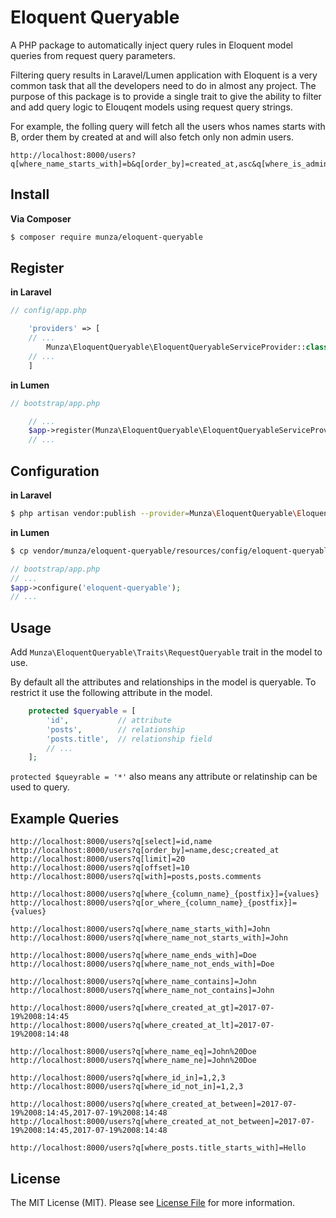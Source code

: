 # Eloquent Queryable

A PHP package to automatically inject query rules in Eloquent model queries from request query parameters.

Filtering query results in Laravel/Lumen application with Eloquent is a very common task that all the developers need to do in almost any project. The purpose of this package is to provide a single trait to give the ability to filter and add query logic to Elouqent models using request query strings.

For example, the folling query will fetch all the users whos names starts with B, order them by created at and will also fetch only non admin users.

```
http://localhost:8000/users?q[where_name_starts_with]=b&q[order_by]=created_at,asc&q[where_is_admin_ne]=1
```


## Install

**Via Composer**

``` bash
$ composer require munza/eloquent-queryable
```

## Register

**in Laravel**

```php
// config/app.php

    'providers' => [
    // ...
        Munza\EloquentQueryable\EloquentQueryableServiceProvider::class,
    // ...
    ]
```

**in Lumen**

```php
// bootstrap/app.php

    // ...
    $app->register(Munza\EloquentQueryable\EloquentQueryableServiceProvider::class);
    // ...
```

## Configuration

**in Laravel**

```bash
$ php artisan vendor:publish --provider=Munza\EloquentQueryable\EloquentQueryableServiceProvider::class
```

**in Lumen**

```bash
$ cp vendor/munza/eloquent-queryable/resources/config/eloquent-queryable.php ./config
```

```php
// bootstrap/app.php
// ...
$app->configure('eloquent-queryable');
// ...
```

## Usage

Add `Munza\EloquentQueryable\Traits\RequestQueryable` trait in the model to use.

By default all the attributes and relationships in the model is queryable. To restrict it use the following attribute in the model.

```php
    protected $queryable = [
        'id',           // attribute
        'posts',        // relationship
        'posts.title',  // relationship field
        // ...
    ];
```

`protected $queyrable = '*'` also means any attribute or relatinship can be used to query.

## Example Queries

```
http://localhost:8000/users?q[select]=id,name
http://localhost:8000/users?q[order_by]=name,desc;created_at
http://localhost:8000/users?q[limit]=20
http://localhost:8000/users?q[offset]=10
http://localhost:8000/users?q[with]=posts,posts.comments

http://localhost:8000/users?q[where_{column_name}_{postfix}]={values}
http://localhost:8000/users?q[or_where_{column_name}_{postfix}]={values}

http://localhost:8000/users?q[where_name_starts_with]=John
http://localhost:8000/users?q[where_name_not_starts_with]=John

http://localhost:8000/users?q[where_name_ends_with]=Doe
http://localhost:8000/users?q[where_name_not_ends_with]=Doe

http://localhost:8000/users?q[where_name_contains]=John
http://localhost:8000/users?q[where_name_not_contains]=John

http://localhost:8000/users?q[where_created_at_gt]=2017-07-19%2008:14:45
http://localhost:8000/users?q[where_created_at_lt]=2017-07-19%2008:14:48

http://localhost:8000/users?q[where_name_eq]=John%20Doe
http://localhost:8000/users?q[where_name_ne]=John%20Doe

http://localhost:8000/users?q[where_id_in]=1,2,3
http://localhost:8000/users?q[where_id_not_in]=1,2,3

http://localhost:8000/users?q[where_created_at_between]=2017-07-19%2008:14:45,2017-07-19%2008:14:48
http://localhost:8000/users?q[where_created_at_not_between]=2017-07-19%2008:14:45,2017-07-19%2008:14:48

http://localhost:8000/users?q[where_posts.title_starts_with]=Hello
```

## License

The MIT License (MIT). Please see [License File](LICENSE.md) for more information.
